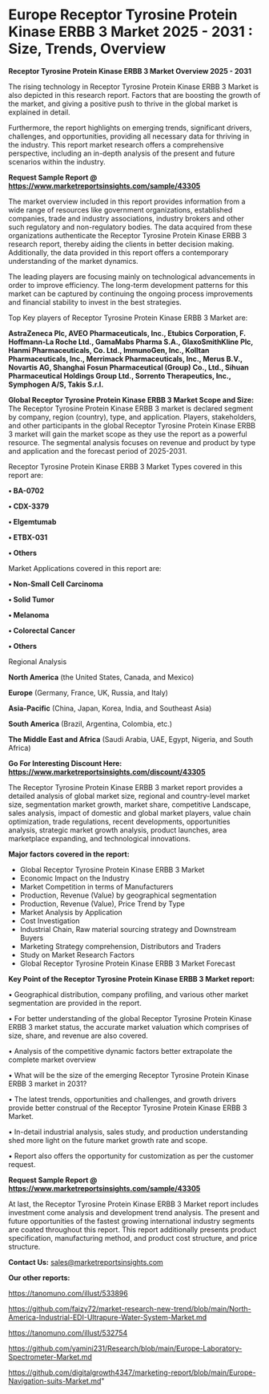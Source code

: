 # Europe Receptor Tyrosine Protein Kinase ERBB 3 Market 2025 - 2031 : Size, Trends, Overview

<Strong> Receptor Tyrosine Protein Kinase ERBB 3 Market Overview 2025 - 2031</strong>

The rising technology in Receptor Tyrosine Protein Kinase ERBB 3 Market is also depicted in this research report. Factors that are boosting the growth of the market, and giving a positive push to thrive in the global market is explained in detail.

Furthermore, the report highlights on emerging trends, significant drivers, challenges, and opportunities, providing all necessary data for thriving in the industry. This report market research offers a comprehensive perspective, including an in-depth analysis of the present and future scenarios within the industry.

<strong>Request Sample Report @ <a href=https://www.marketreportsinsights.com/sample/43305>https://www.marketreportsinsights.com/sample/43305</a></strong>

The market overview included in this report provides information from a wide range of resources like government organizations, established companies, trade and industry associations, industry brokers and other such regulatory and non-regulatory bodies. The data acquired from these organizations authenticate the Receptor Tyrosine Protein Kinase ERBB 3 research report, thereby aiding the clients in better decision making. Additionally, the data provided in this report offers a contemporary understanding of the market dynamics.

The leading players are focusing mainly on technological advancements in order to improve efficiency. The long-term development patterns for this market can be captured by continuing the ongoing process improvements and financial stability to invest in the best strategies.

Top Key players of Receptor Tyrosine Protein Kinase ERBB 3 Market are:

<strong>AstraZeneca Plc, AVEO Pharmaceuticals, Inc., Etubics Corporation, F. Hoffmann-La Roche Ltd., GamaMabs Pharma S.A., GlaxoSmithKline Plc, Hanmi Pharmaceuticals, Co. Ltd., ImmunoGen, Inc., Kolltan Pharmaceuticals, Inc., Merrimack Pharmaceuticals, Inc., Merus B.V., Novartis AG, Shanghai Fosun Pharmaceutical (Group) Co., Ltd., Sihuan Pharmaceutical Holdings Group Ltd., Sorrento Therapeutics, Inc., Symphogen A/S, Takis S.r.l.</strong>

<strong><b>Global Receptor Tyrosine Protein Kinase ERBB 3 Market Scope and Size:</b></strong>
The Receptor Tyrosine Protein Kinase ERBB 3 market is declared segment by company, region (country), type, and application. Players, stakeholders, and other participants in the global Receptor Tyrosine Protein Kinase ERBB 3 market will gain the market scope as they use the report as a powerful resource. The segmental analysis focuses on revenue and product by type and application and the forecast period of 2025-2031.

Receptor Tyrosine Protein Kinase ERBB 3 Market Types covered in this report are:

<strong>•  BA-0702

•  CDX-3379

•  Elgemtumab

•  ETBX-031

•  Others</strong>

Market Applications covered in this report are:

<strong>•  Non-Small Cell Carcinoma

•  Solid Tumor

•  Melanoma

•  Colorectal Cancer

•  Others</strong> 

Regional Analysis

<strong>North America</strong> (the United States, Canada, and Mexico)

<strong>Europe</strong> (Germany, France, UK, Russia, and Italy)

<strong>Asia-Pacific</strong> (China, Japan, Korea, India, and Southeast Asia)

<strong>South America</strong> (Brazil, Argentina, Colombia, etc.)

<strong>The Middle East and Africa</strong> (Saudi Arabia, UAE, Egypt, Nigeria, and South Africa)

<strong>Go For Interesting Discount Here: <a href=https://www.marketreportsinsights.com/discount/43305>https://www.marketreportsinsights.com/discount/43305</a></strong>

The Receptor Tyrosine Protein Kinase ERBB 3 market report provides a detailed analysis of global market size, regional and country-level market size, segmentation market growth, market share, competitive Landscape, sales analysis, impact of domestic and global market players, value chain optimization, trade regulations, recent developments, opportunities analysis, strategic market growth analysis, product launches, area marketplace expanding, and technological innovations.

<strong><b>Major factors covered in the report:</b></strong>
<ul>
  <li>Global Receptor Tyrosine Protein Kinase ERBB 3 Market </li>
  <li>Economic Impact on the Industry</li>
  <li>Market Competition in terms of Manufacturers</li>
  <li>Production, Revenue (Value) by geographical segmentation</li>
  <li>Production, Revenue (Value), Price Trend by Type</li>
  <li>Market Analysis by Application</li>
  <li>Cost Investigation</li>
  <li>Industrial Chain, Raw material sourcing strategy and Downstream Buyers</li>
  <li>Marketing Strategy comprehension, Distributors and Traders</li>
  <li>Study on Market Research Factors</li>
  <li>Global Receptor Tyrosine Protein Kinase ERBB 3 Market Forecast</li>
</ul>

<strong><b>Key Point of the Receptor Tyrosine Protein Kinase ERBB 3 Market report:</b></strong>

• Geographical distribution, company profiling, and various other market segmentation are provided in the report.

• For better understanding of the global Receptor Tyrosine Protein Kinase ERBB 3 market status, the accurate market valuation which comprises of size, share, and revenue are also covered.

• Analysis of the competitive dynamic factors better extrapolate the complete market overview

• What will be the size of the emerging Receptor Tyrosine Protein Kinase ERBB 3 market in 2031?

• The latest trends, opportunities and challenges, and growth drivers provide better construal of the Receptor Tyrosine Protein Kinase ERBB 3 Market.

• In-detail industrial analysis, sales study, and production understanding shed more light on the future market growth rate and scope.

• Report also offers the opportunity for customization as per the customer request.

<strong>Request Sample Report @ <a href=https://www.marketreportsinsights.com/sample/43305>https://www.marketreportsinsights.com/sample/43305</a></strong>

At last, the Receptor Tyrosine Protein Kinase ERBB 3 Market report includes investment come analysis and development trend analysis. The present and future opportunities of the fastest growing international industry segments are coated throughout this report. This report additionally presents product specification, manufacturing method, and product cost structure, and price structure.

<strong>Contact Us:</strong>
sales@marketreportsinsights.com

<strong>Our other reports:</strong>

<a href=https://tanomuno.com/illust/533896>https://tanomuno.com/illust/533896</a>

<a href=https://github.com/faizy72/market-research-new-trend/blob/main/North-America-Industrial-EDI-Ultrapure-Water-System-Market.md>https://github.com/faizy72/market-research-new-trend/blob/main/North-America-Industrial-EDI-Ultrapure-Water-System-Market.md</a>

<a href=https://tanomuno.com/illust/532754>https://tanomuno.com/illust/532754</a>

<a href=https://github.com/yamini231/Research/blob/main/Europe-Laboratory-Spectrometer-Market.md>https://github.com/yamini231/Research/blob/main/Europe-Laboratory-Spectrometer-Market.md</a>

<a href=https://github.com/digitalgrowth4347/marketing-report/blob/main/Europe-Navigation-suits-Market.md>https://github.com/digitalgrowth4347/marketing-report/blob/main/Europe-Navigation-suits-Market.md</a>"
